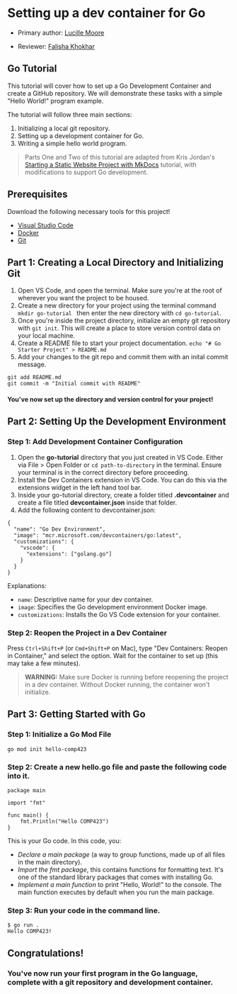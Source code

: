 # Setting up a dev container for Go

* Primary author: [Lucille Moore](https://github.com/lmoore36)

* Reviewer: [Falisha Khokhar](https://github.com/falishakhokhar)

## Go Tutorial
This tutorial will cover how to set up a Go Development Container and create a GitHub repository. We will demonstrate these tasks with a simple "Hello World!" program example.

The tutorial will follow three main sections:

1. Initializing a local git repository.
2. Setting up a development container for Go.
3. Writing a simple hello world program.

>Parts One and Two of this tutorial are adapted from Kris Jordan's [Starting a Static Website Project with MkDocs](https://comp423-25s.github.io/resources/MkDocs/tutorial/) tutorial, with modifications to support Go development.

## Prerequisites

Download the following necessary tools for this project!
- [Visual Studio Code](https://code.visualstudio.com/)
- [Docker](https://www.docker.com/)
- [Git](https://git-scm.com/book/en/v2/Getting-Started-Installing-Git)

## Part 1: Creating a Local Directory and Initializing Git

1. Open VS Code, and open the terminal. Make sure you're at the root of wherever you want the project to be housed.
2. Create a new directory for your project using the terminal command ```mkdir go-tutorial ``` then enter the new directory with ``` cd go-tutorial ```.
3. Once you're inside the project directory, initialize an empty git repository with ```git init```. This will create a place to store version control data on your local machine.
4. Create a README file to start your project documentation. ``` echo "# Go Starter Project" > README.md  ```
5. Add your changes to the git repo and commit them with an inital commit message.
```
git add README.md
git commit -m "Initial commit with README"
```
#### You've now set up the directory and version control for your project!

## Part 2: Setting Up the Development Environment

### Step 1: Add Development Container Configuration

1. Open the **go-tutorial** directory that you just created in VS Code. Either via File > Open Folder or ```cd path-to-directory``` in the terminal. Ensure your terminal is in the correct directory before proceeding.
2. Install the Dev Containers extension in VS Code. You can do this via the extensions widget in the left hand tool bar.
3. Inside your go-tutorial directory, create a folder titled **.devcontainer** and create a file titled **devcontainer.json** inside that folder.
4. Add the following content to devcontainer.json:
```
{
  "name": "Go Dev Environment",
  "image": "mcr.microsoft.com/devcontainers/go:latest",
  "customizations": {
    "vscode": {
      "extensions": ["golang.go"]
    }
  }
}
```

Explanations:

- `name`: Descriptive name for your dev container.
- `image`: Specifies the Go development environment Docker image.
- `customizations`: Installs the Go VS Code extension for your container.


### Step 2: Reopen the Project in a Dev Container
Press `Ctrl+Shift+P` (or `Cmd+Shift+P` on Mac), type "Dev Containers: Reopen in Container," and select the option.
Wait for the container to set up (this may take a few minutes).

> **WARNING:** Make sure Docker is running before reopening the project in a dev container. Without Docker running, the container won't initialize.

## Part 3: Getting Started with Go

### Step 1: Initialize a Go Mod File
```
go mod init hello-comp423
```
### Step 2: Create a new **hello.go** file and paste the following code into it.

```
package main

import "fmt"

func main() {
    fmt.Println("Hello COMP423")
}
```

This is your Go code. In this code, you:

- *Declare a main package* (a way to group functions, made up of all files in the main directory).
- *Import the fmt package*, this contains functions for formatting text. It's one of the standard library packages that comes with installing Go.
- *Implement a main function* to print "Hello, World!" to the console. The main function executes by default when you run the main package.

### Step 3: Run your code in the command line.

```
$ go run .
Hello COMP423!
```

## Congratulations!
### You've now run your first program in the Go language, complete with a git repository and development container.